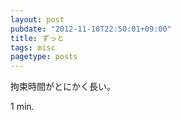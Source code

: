 ```yaml
---
layout: post
pubdate: "2012-11-10T22:50:01+09:00"
title: ずっと
tags: misc
pagetype: posts
---
```

拘束時間がとにかく長い。

1 min.
